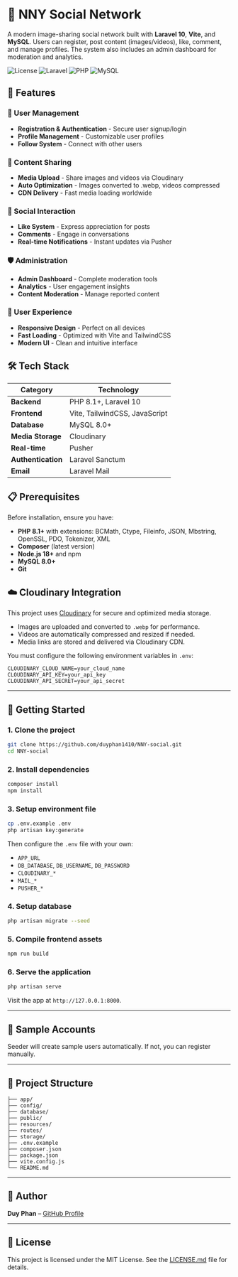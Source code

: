 # 📱 NNY Social Network

A modern image-sharing social network built with **Laravel 10**, **Vite**, and **MySQL**. Users can register, post content (images/videos), like, comment, and manage profiles. The system also includes an admin dashboard for moderation and analytics.

![License](https://img.shields.io/badge/license-MIT-blue.svg)
![Laravel](https://img.shields.io/badge/Laravel-10-red.svg)
![PHP](https://img.shields.io/badge/PHP-8.1+-blue.svg)
![MySQL](https://img.shields.io/badge/MySQL-8.0+-orange.svg)

## 🚀 Features

### 👥 User Management
- **Registration & Authentication** - Secure user signup/login
- **Profile Management** - Customizable user profiles
- **Follow System** - Connect with other users

### 📱 Content Sharing  
- **Media Upload** - Share images and videos via Cloudinary
- **Auto Optimization** - Images converted to .webp, videos compressed
- **CDN Delivery** - Fast media loading worldwide

### 💬 Social Interaction
- **Like System** - Express appreciation for posts
- **Comments** - Engage in conversations
- **Real-time Notifications** - Instant updates via Pusher

### 🛡️ Administration
- **Admin Dashboard** - Complete moderation tools
- **Analytics** - User engagement insights
- **Content Moderation** - Manage reported content

### 📱 User Experience
- **Responsive Design** - Perfect on all devices
- **Fast Loading** - Optimized with Vite and TailwindCSS
- **Modern UI** - Clean and intuitive interface

## 🛠️ Tech Stack

| Category | Technology |
|----------|------------|
| **Backend** | PHP 8.1+, Laravel 10 |
| **Frontend** | Vite, TailwindCSS, JavaScript |
| **Database** | MySQL 8.0+ |
| **Media Storage** | Cloudinary |
| **Real-time** | Pusher |
| **Authentication** | Laravel Sanctum |
| **Email** | Laravel Mail |

## 📋 Prerequisites

Before installation, ensure you have:

- **PHP 8.1+** with extensions: BCMath, Ctype, Fileinfo, JSON, Mbstring, OpenSSL, PDO, Tokenizer, XML
- **Composer** (latest version)
- **Node.js 18+** and npm
- **MySQL 8.0+**
- **Git**

## ☁️ Cloudinary Integration

This project uses [Cloudinary](https://cloudinary.com/) for secure and optimized media storage.

- Images are uploaded and converted to `.webp` for performance.
- Videos are automatically compressed and resized if needed.
- Media links are stored and delivered via Cloudinary CDN.

You must configure the following environment variables in `.env`:

```env
CLOUDINARY_CLOUD_NAME=your_cloud_name
CLOUDINARY_API_KEY=your_api_key
CLOUDINARY_API_SECRET=your_api_secret
```
---

## 🚀 Getting Started

### 1. Clone the project

```bash
git clone https://github.com/duyphan1410/NNY-social.git
cd NNY-social
````

### 2. Install dependencies

```bash
composer install
npm install
```

### 3. Setup environment file

```bash
cp .env.example .env
php artisan key:generate
```

Then configure the `.env` file with your own:

* `APP_URL`
* `DB_DATABASE`, `DB_USERNAME`, `DB_PASSWORD`
* `CLOUDINARY_*`
* `MAIL_*`
* `PUSHER_*`

### 4. Setup database

```bash
php artisan migrate --seed
```

### 5. Compile frontend assets

```bash
npm run build
```

### 6. Serve the application

```bash
php artisan serve
```

Visit the app at `http://127.0.0.1:8000`.

---

## 🧪 Sample Accounts

Seeder will create sample users automatically. If not, you can register manually.

---

## 📁 Project Structure

```
├── app/
├── config/
├── database/
├── public/
├── resources/
├── routes/
├── storage/
├── .env.example
├── composer.json
├── package.json
├── vite.config.js
└── README.md
```

---

## 👤 Author

**Duy Phan** – [GitHub Profile](https://github.com/duyphan1410)

---

## 📄 License

This project is licensed under the MIT License. See the [LICENSE.md](LICENSE.md) file for details.




